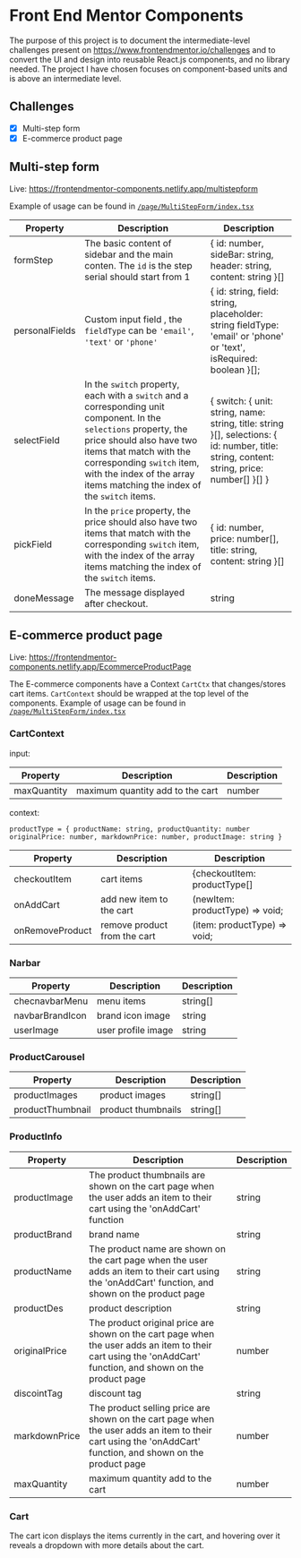 # Front End Mentor Components

The purpose of this project is to document the intermediate-level challenges present on https://www.frontendmentor.io/challenges and to convert the UI and design into reusable React.js components, and no library needed. The project I have chosen focuses on component-based units and is above an intermediate level.


## Challenges

- [x] Multi-step form 
- [X] E-commerce product page

## Multi-step form 
Live:  https://frontendmentor-components.netlify.app/multistepform 

Example of usage can be found in [`/page/MultiStepForm/index.tsx`](https://github.com/Francoshum95/Frontend-Mentor/tree/main/pages/MultiStepForm)

Property  | Description  | Description 
------------- | ------------- | ------------- 
formStep  | The basic content of sidebar and the main conten. The `id`  is the step serial should start from 1| { id: number, sideBar: string, header: string, content: string }[]
personalFields | Custom input field , the `fieldType` can be `'email'`, `'text'` or `'phone'` |{ id: string, field: string, placeholder: string fieldType: 'email' or 'phone' or 'text', isRequired: boolean }[];
selectField  |  In the `switch` property, each with a `switch` and a corresponding unit component. In the `selections` property, the price should also have two items that match with the corresponding `switch` item, with the index of the array items matching the index of the `switch` items. |{ switch: { unit: string, name: string, title: string }[], selections: { id: number, title: string, content: string, price: number[] }[] }
pickField  | In the `price` property, the price should also have two items that match with the corresponding `switch` item, with the index of the array items matching the index of the `switch` items. |{ id: number, price: number[], title: string, content: string }[]
doneMessage | The message displayed after checkout. | string

## E-commerce product page
Live:  https://frontendmentor-components.netlify.app/EcommerceProductPage 

The E-commerce components have a Context `CartCtx` that changes/stores cart items. `CartContext` should be wrapped at the top level of the components. Example of usage can be found in [`/page/MultiStepForm/index.tsx`](https://github.com/Francoshum95/Frontend-Mentor/tree/main/pages/EcommerceProductPage)

###  CartContext

input: 

Property  | Description  | Description 
------------- | ------------- | ------------- 
maxQuantity  | maximum quantity add to the cart | number  


context:

`
productType = { productName: string, productQuantity: number originalPrice: number, markdownPrice: number, productImage: string
}
`

Property  | Description  | Description 
------------- | ------------- | ------------- 
checkoutItem  | cart items | {checkoutItem: productType[]
onAddCart | add new item to the cart | (newItem: productType) => void;
onRemoveProduct  | remove product from the cart | (item: productType) => void; 

###  Narbar

Property  | Description  | Description 
------------- | ------------- | ------------- 
checnavbarMenu  | menu items | string[]
navbarBrandIcon | brand icon image | string
userImage  | user profile image | string 

### ProductCarousel

Property  | Description  | Description 
------------- | ------------- | ------------- 
productImages  | product images | string[]
productThumbnail | product thumbnails  | string[]


### ProductInfo

Property  | Description  | Description 
------------- | ------------- | ------------- 
productImage  | The product thumbnails are shown on the cart page when the user adds an item to their cart using the 'onAddCart' function | string
productBrand | brand name | string
productName  | The product name are shown on the cart page when the user adds an item to their cart using the 'onAddCart' function, and shown on the product page | string  
productDes  | product description | string  
originalPrice  | The product original price  are shown on the cart page when the user adds an item to their cart using the 'onAddCart' function, and shown on the product page| number  
discointTag  | discount tag | string  
markdownPrice  | The product selling price are shown on the cart page when the user adds an item to their cart using the 'onAddCart' function, and shown on the product page | number  
maxQuantity  | maximum quantity add to the cart | number  

### Cart
The cart icon displays the items currently in the cart, and hovering over it reveals a dropdown with more details about the cart.











